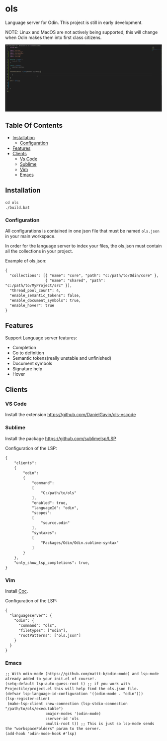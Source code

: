 # ols
Language server for Odin. This project is still in early development. 

NOTE: Linux and MacOS are not actively being supported, this will change when Odin makes them into first class citizens.

![Procedure example](images/completion.gif)

## Table Of Contents
- [Installation](#installation)
  - [Configuration](#Configuration)
- [Features](#features)
- [Clients](#clients)
  - [Vs Code](#vs-code)
  - [Sublime](#sublime)
  - [Vim](#vim)
  - [Emacs](#emacs)

## Installation

 ```
 cd ols
 ./build.bat
 ```

### Configuration

All configurations is contained in one json file that must be named ```ols.json``` in your main workspace.

In order for the language server to index your files, the ols.json must contain all the collections in your project.

Example of ols.json:

```
{
  "collections": [{ "name": "core", "path": "c:/path/to/Odin/core" },
                  { "name": "shared", "path": "c:/path/to/MyProject/src" }],
  "thread_pool_count": 4,
  "enable_semantic_tokens": false,
  "enable_document_symbols": true,
  "enable_hover": true
}

```

## Features
  Support Language server features:
  - Completion
  - Go to definition
  - Semantic tokens(really unstable and unfinished)
  - Document symbols
  - Signature help
  - Hover

## Clients

### VS Code
Install the extension https://github.com/DanielGavin/ols-vscode
### Sublime
Install the package https://github.com/sublimelsp/LSP

Configuration of the LSP:
```
{
	"clients":
	{
		"odin":
		{
			"command":
			[
				"C:/path/to/ols"
			],
			"enabled": true,
			"languageId": "odin",
			"scopes":
			[
				"source.odin"
			],
			"syntaxes":
			[
				"Packages/Odin/Odin.sublime-syntax"
			]
		}
	},
	"only_show_lsp_completions": true,
}

```

### Vim
Install [Coc](https://github.com/neoclide/coc.nvim).

Configuration of the LSP:
```
{
  "languageserver": {
    "odin": {
      "command": "ols",
      "filetypes": ["odin"],
      "rootPatterns": ["ols.json"]
    }
  }
}
```

### Emacs
```
;; With odin-mode (https://github.com/mattt-b/odin-mode) and lsp-mode already added to your init.el of course!.
(setq-default lsp-auto-guess-root t) ;; if you work with Projectile/project.el this will help find the ols.json file.
(defvar lsp-language-id-configuration '((odin-mode . "odin")))
(lsp-register-client
 (make-lsp-client :new-connection (lsp-stdio-connection "/path/to/ols/executable")
                  :major-modes '(odin-mode)
                  :server-id 'ols
                  :multi-root t)) ;; This is just so lsp-mode sends the "workspaceFolders" param to the server.
(add-hook 'odin-mode-hook #'lsp)
```
